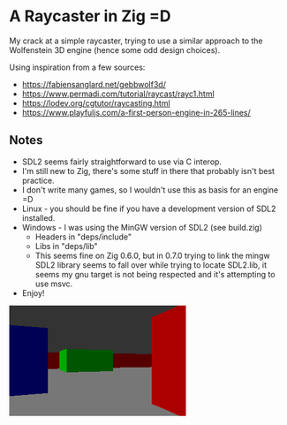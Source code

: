 # A Raycaster in Zig =D

My crack at a simple raycaster, trying to use a similar approach to the Wolfenstein 3D engine (hence some odd design choices).

Using inspiration from a few sources:
- https://fabiensanglard.net/gebbwolf3d/
- https://www.permadi.com/tutorial/raycast/rayc1.html
- https://lodev.org/cgtutor/raycasting.html
- https://www.playfuljs.com/a-first-person-engine-in-265-lines/

## Notes
- SDL2 seems fairly straightforward to use via C interop.
- I'm still new to Zig, there's some stuff in there that probably isn't best practice.
- I don't write many games, so I wouldn't use this as basis for an engine =D
- Linux - you should be fine if you have a development version of SDL2 installed. 
- Windows - I was using the MinGW version of SDL2 (see build.zig)
    - Headers in "deps/include"
    - Libs in "deps/lib"
    - This seems fine on Zig 0.6.0, but in 0.7.0 trying to link the mingw SDL2 library seems to fall over while trying to locate SDL2.lib, it seems my gnu target is not being respected and it's attempting to use msvc.
- Enjoy!

![Small demo](/demo-small.gif)
